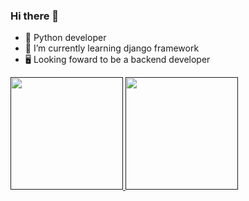 ### Hi there 👋

- :snake: Python developer
- 🌱 I’m currently learning django framework
- :desktop_computer: Looking foward to be a backend developer

<div>
  <a href=""https://github.com/gilsongindrejr">
  <img height="180em" src="https://github-readme-stats.vercel.app/api?username=gilsongindrejr&show_icons=true&theme=dark&include_all_commits=true"/> 
  <img height="180em" src="https://github-readme-stats.vercel.app/api/top-langs/?username=gilsongindrejr&layout=compact&langs_count=16&theme=dark"/>
</div>

<div style="display: inline-block"><br>

</div>
